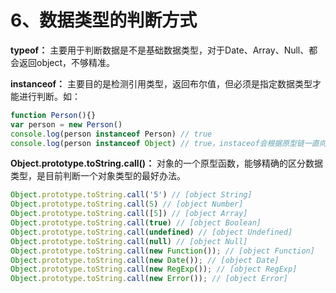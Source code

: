 # 6、数据类型的判断方式

**typeof：** 主要用于判断数据是不是基础数据类型，对于Date、Array、Null、都会返回object，不够精准。

**instanceof：** 主要目的是检测引用类型，返回布尔值，但必须是指定数据类型才能进行判断。如：

``` js
function Person(){}
var person = new Person()
console.log(person instanceof Person) // true
console.log(person instanceof Object) // true，instaceof会根据原型链一直向上找
```

**Object.prototype.toString.call()：** 对象的一个原型函数，能够精确的区分数据类型，是目前判断一个对象类型的最好办法。

``` js
Object.prototype.toString.call('5') // [object String]
Object.prototype.toString.call(5) // [object Number]
Object.prototype.toString.call([5]) // [object Array]
Object.prototype.toString.call(true) // [object Boolean]
Object.prototype.toString.call(undefined) // [object Undefined]
Object.prototype.toString.call(null) // [object Null]
Object.prototype.toString.call(new Function()); // [object Function]
Object.prototype.toString.call(new Date()); // [object Date]
Object.prototype.toString.call(new RegExp()); // [object RegExp]
Object.prototype.toString.call(new Error()); // [object Error]
```

